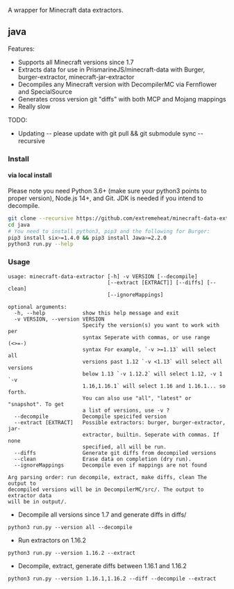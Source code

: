 A wrapper for Minecraft data extractors.

## java


Features:
* Supports all Minecraft versions since 1.7
* Extracts data for use in PrismarineJS/minecraft-data with Burger, burger-extractor, minecraft-jar-extractor
* Decompiles any Minecraft version with DecompilerMC via Fernflower and SpecialSource
* Generates cross version git "diffs" with both MCP and Mojang mappings
* Really slow

TODO:
* Updating -- please update with git pull && git submodule sync --recursive

### Install

#### via local install

Please note you need Python 3.6+ (make sure your python3 points to proper version), Node.js 14+, and Git. JDK is needed if you intend to decompile.

```sh
git clone --recursive https://github.com/extremeheat/minecraft-data-extractor.git
cd java
# You need to install python3, pip3 and the following for Burger:
pip3 install six>=1.4.0 && pip3 install Jawa>=2.2.0
python3 run.py --help
```

### Usage

```
usage: minecraft-data-extractor [-h] -v VERSION [--decompile]
                                [--extract [EXTRACT]] [--diffs] [--clean]
                                [--ignoreMappings]

optional arguments:
  -h, --help            show this help message and exit
  -v VERSION, --version VERSION
                        Specify the version(s) you want to work with per
                        syntax Seperate with commas, or use range (<>=-)
                        syntax For example, `-v >=1.13` will select all
                        versions past 1.12 `-v <1.13` will select all versions
                        below 1.13 `-v 1.12.2` will select 1.12, -v 1 `-v
                        1.16,1.16.1` will select 1.16 and 1.16.1... so forth.
                        You can also use "all", "latest" or "snapshot". To get
                        a list of versions, use -v ?
  --decompile           Decompile speicifed version
  --extract [EXTRACT]   Possible extractors: burger, burger-extractor, jar-
                        extractor, builtin. Seperate with commas. If none
                        specified, all will be run.
  --diffs               Generate git diffs from decompiled versions
  --clean               Erase data on completion (dry run).
  --ignoreMappings      Decompile even if mappings are not found

Arg parsing order: run decompile, extract, make diffs, clean The output to
decompiled versions will be in DecompilerMC/src/. The output to extractor data
will be in output/.
```

* Decompile all versions since 1.7 and generate diffs in diffs/

`python3 run.py --version all --decompile`

* Run extractors on 1.16.2

`python3 run.py --version 1.16.2 --extract`

* Decompile, extract, generate diffs between 1.16.1 and 1.16.2

`python3 run.py --version 1.16.1,1.16.2 --diff --decompile --extract`
